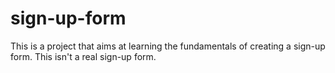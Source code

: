 # sign-up-form
This is a project that aims at learning the fundamentals of creating a sign-up form. This isn't a real sign-up form.
